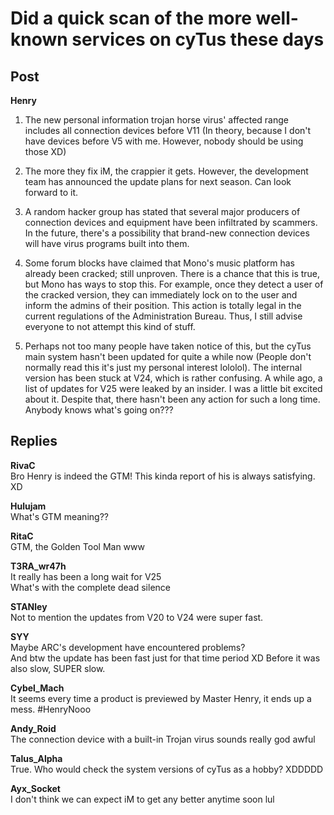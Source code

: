 # Did a quick scan of the more well-known services on cyTus these days
## Post
**Henry**<br>
1. The new personal information trojan horse virus' affected range includes all connection devices before V11 (In theory, because I don't have devices before V5 with me. However, nobody should be using those XD)

2. The more they fix iM, the crappier it gets. However, the development team has announced the update plans for next season. Can look forward to it.

3. A random hacker group has stated that several major producers of connection devices and equipment have been infiltrated by scammers. In the future, there's a possibility that brand-new connection devices will have virus programs built into them.

4. Some forum blocks have claimed that Mono's music platform has already been cracked; still unproven. There is a chance that this is true, but Mono has ways to stop this. For example, once they detect a user of the cracked version, they can immediately lock on to the user and inform the admins of their position. This action is totally legal in the current regulations of the Administration Bureau. Thus, I still advise everyone to not attempt this kind of stuff.

5. Perhaps not too many people have taken notice of this, but the cyTus main system hasn't been updated for quite a while now (People don't normally read this it's just my personal interest lololol). The internal version has been stuck at V24, which is rather confusing. A while ago, a list of updates for V25 were leaked by an insider. I was a little bit excited about it. Despite that, there hasn't been any action for such a long time. Anybody knows what's going on???
## Replies
**RivaC**<br>
Bro Henry is indeed the GTM! This kinda report of his is always satisfying. XD

**Hulujam**<br>
What's GTM meaning??

**RitaC**<br>
GTM, the Golden Tool Man www

**T3RA_wr47h**<br>
It really has been a long wait for V25<br>
What's with the complete dead silence

**STANley**<br>
Not to mention the updates from V20 to V24 were super fast.

**SYY**<br>
Maybe ARC's development have encountered problems?<br>
And btw the update has been fast just for that time period XD Before it was also slow, SUPER slow.

**Cybel_Mach**<br>
It seems every time a product is previewed by Master Henry, it ends up a mess. \#HenryNooo

**Andy_Roid**<br>
The connection device with a built-in Trojan virus sounds really god awful

**Talus_Alpha**<br>
True. Who would check the system versions of cyTus as a hobby? XDDDDD

**Ayx_Socket**<br>
I don't think we can expect iM to get any better anytime soon lul

